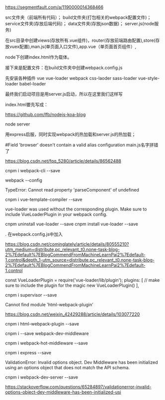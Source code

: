 https://segmentfault.com/a/1190000014368466

src文件夹（前端所有代码）；
build文件夹(打包相关的webpack配置文件)；
service文件夹(存放后端代码)；
data文件夹(存放json数据)；
server.js(node服务)

在src目录中创建views(存放所有.vue组件)，router(存放前端路由配置),store(存放vuex配置),man.js(单页面入口文件),app.vue（单页面首页组件）,

node下创建index.html作为载体。

接下来是配置文件：在build文件夹中创建webpack.config.js

先安装各种插件
vue
vue-loader
webpack
css-laoder
sass-loader
vue-style-loader
babel-loader

最终我们启动项目是用server.js启动，所以在这里我们这样写


index.html要先写成：

https://github.com/lfb/nodejs-koa-blog

node server

用express启服，同时实现webpack的热加载和server.js的热加载；

#Field 'browser' doesn't contain a valid alias configuration
main.js名字拼错了

https://blog.csdn.net/fqq_5280/article/details/86562488

cnpm i webpack-cli --save

webpack --config


TypeError: Cannot read property 'parseComponent' of undefined

cnpm i vue-template-compiler --save

vue-loader was used without the corresponding plugin. Make sure to include VueLoaderPlugin in your webpack config.

cnpm uninstall vue-loader --save
cnpm install vue-loader --save

. 在webpack.config.js中加入


https://blog.csdn.net/cominglately/article/details/80555210?utm_medium=distribute.pc_relevant_t0.none-task-blog-2%7Edefault%7EBlogCommendFromMachineLearnPai2%7Edefault-1.control&depth_1-utm_source=distribute.pc_relevant_t0.none-task-blog-2%7Edefault%7EBlogCommendFromMachineLearnPai2%7Edefault-1.control

const VueLoaderPlugin = require('vue-loader/lib/plugin');
    plugins: [
        // make sure to include the plugin for the magic
        new VueLoaderPlugin()
    ],

cnpm i supervisor --save


Cannot find module 'html-webpack-plugin'

https://blog.csdn.net/weixin_42429288/article/details/103077220

 cnpm i html-webpack-plugin --save

  cnpm i --save webpack-dev-middleware

  cnpm i webpack-hot-middleware --save

  cnpm i express --save

  ValidationError: Invalid options object. Dev Middleware has been initialized using an options object that does not match the API schema.

  cnpm i webpack-dev-server --save

  https://stackoverflow.com/questions/65284897/validationerror-invalid-options-object-dev-middleware-has-been-initialized-usi